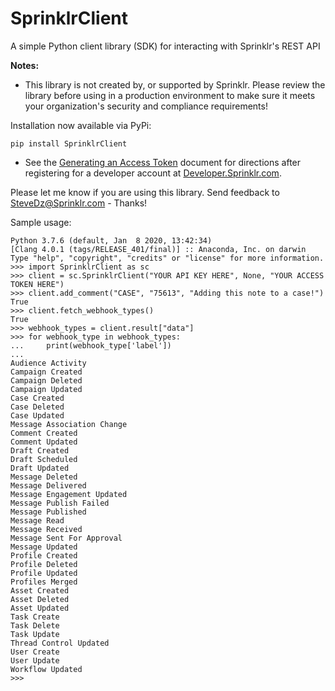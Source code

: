 # SprinklrClient
A simple Python client library (SDK) for interacting with Sprinklr's REST API

**Notes:**
- This library is not created by, or supported by Sprinklr.
Please review the library before using in a production environment to make sure it meets your organization's security and compliance requirements!

Installation now available via PyPi: 

```pip install SprinklrClient```


- See the [Generating an Access Token](Sprinklr%20Client%20Library%20-%20Generating%20an%20Access%20Token.pdf) document for directions after registering for a developer account at [Developer.Sprinklr.com](https://developer.sprinklr.com).

Please let me know if you are using this library. Send feedback to SteveDz@Sprinklr.com - Thanks!

Sample usage:

```
Python 3.7.6 (default, Jan  8 2020, 13:42:34)
[Clang 4.0.1 (tags/RELEASE_401/final)] :: Anaconda, Inc. on darwin
Type "help", "copyright", "credits" or "license" for more information.
>>> import SprinklrClient as sc
>>> client = sc.SprinklrClient("YOUR API KEY HERE", None, "YOUR ACCESS TOKEN HERE")
>>> client.add_comment("CASE", "75613", "Adding this note to a case!")
True
>>> client.fetch_webhook_types()
True
>>> webhook_types = client.result["data"]
>>> for webhook_type in webhook_types:
...     print(webhook_type['label'])
...
Audience Activity
Campaign Created
Campaign Deleted
Campaign Updated
Case Created
Case Deleted
Case Updated
Message Association Change
Comment Created
Comment Updated
Draft Created
Draft Scheduled
Draft Updated
Message Deleted
Message Delivered
Message Engagement Updated
Message Publish Failed
Message Published
Message Read
Message Received
Message Sent For Approval
Message Updated
Profile Created
Profile Deleted
Profile Updated
Profiles Merged
Asset Created
Asset Deleted
Asset Updated
Task Create
Task Delete
Task Update
Thread Control Updated
User Create
User Update
Workflow Updated
>>>
```

